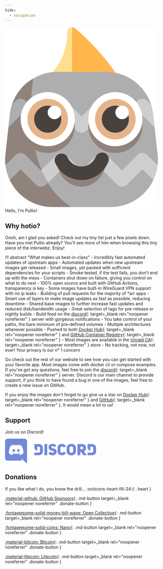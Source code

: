 ```yaml
---
hide:
  - navigation
---
```


<div class="pullio-banner"><img src="/img/pullio.svg" alt="pullio"/><div class="pullio-banner-text">Hello, I'm Pullio!</div></div>

## Why hotio?

Oooh, am I glad you asked! Check out my tiny list just a few pixels down. Have you met Pullio already? You'll see more of him when browsing this tiny piece of the interwebz. Enjoy!

!!! abstract "What makes us best-in-class"
    - Incredibly fast automated updates of upstream apps
    - Automated updates when new upstream images get released
    - Small images, yet packed with sufficient dependencies for your scripts
    - Smoke tested, if the test fails, you don't end up with the mess
    - Containers shut down on failure, giving you control on what to do next
    - 100% open source and built with GitHub Actions, transparency is key
    - Some images have built-in WireGuard VPN support with no ip leaks
    - Building of pull requests for the majority of *arr apps
    - Smart use of layers to make image updates as fast as possible, reducing downtime
    - Shared base images to further increase fast updates and reduced disk/bandwidth usage
    - Great selection of tags for pre-release or nightly builds
    - Build feed on the [discord](discord){: target=_blank rel="noopener noreferrer" } server with gorgeous notifications
    - You take control of your paths, the bare minimum of pre-defined volumes
    - Multiple architectures whenever possible
    - Pushed to both [Docker Hub](dockerhub){: target=_blank rel="noopener noreferrer" } and [GitHub Container Registry](ghcr){: target=_blank rel="noopener noreferrer" }
    - Most images are available in the [Unraid CA](https://unraid.net/community/apps?q=hotio){: target=_blank rel="noopener noreferrer" } store
    - No tracking, not now, not ever! Your privacy is our n° 1 concern

Go check out the rest of our website to see how you can get started with your favorite app. Most images come with docker cli or compose examples. If you've got any questions, feel free to join the [discord](discord){: target=_blank rel="noopener noreferrer" } server. Discord is our main channel to provide support, if you think to have found a bug in one of the images, feel free to create a new issue on GitHub.

If you enjoy the images don't forget to go give us a star on [Docker Hub](dockerhub){: target=_blank rel="noopener noreferrer" } and [GitHub](github){: target=_blank rel="noopener noreferrer" }. It would mean a lot to us!

## Support

Join us on Discord!

<a href="discord" target="_blank" rel="noopener noreferrer">
  <img src="/img/discord.svg" alt="discord" width="300" height="82">
</a>

## Donations

If you like what I do, you know the drill... :octicons-heart-fill-24:{: .heart }

[:material-github: GitHub Sponsors](https://github.com/sponsors/mrhotio){: .md-button target=_blank rel="noopener noreferrer" .donate-button }

[:fontawesome-solid-money-bill-wave: Open Collective](https://opencollective.com/hotio_collective/donate){: .md-button target=_blank rel="noopener noreferrer" .donate-button }

[:fontawesome-solid-coins: Nano](https://nanocrawler.cc/explorer/account/nano_1bxqm6nsm55s64rgf8f5k9m795hda535to6y15ik496goatakpupjfqzokfc/history){: .md-button target=_blank rel="noopener noreferrer" .donate-button }

[:material-bitcoin: Bitcoin](https://www.blockchain.com/btc/address/39W6dcaG3uuF5mZTRL4h6Ghem74kUBHrmz){: .md-button target=_blank rel="noopener noreferrer" .donate-button }

[:material-litecoin: Litecoin](https://live.blockcypher.com/ltc/address/MMUFcGLiK6DnnHGFnN2MJLyTfANXw57bDY/){: .md-button target=_blank rel="noopener noreferrer" .donate-button }

